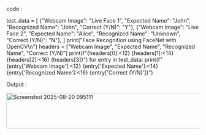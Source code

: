 code :

test_data = [
    {"Webcam Image": "Live Face 1", "Expected Name": "John", "Recognized Name": "John", "Correct (Y/N)": "Y"},
    {"Webcam Image": "Live Face 2", "Expected Name": "Alice", "Recognized Name": "Unknown", "Correct (Y/N)": "N"},
]
print("Face Recognition using FaceNet with OpenCV\n")
headers = ["Webcam Image", "Expected Name", "Recognized Name", "Correct (Y/N)"]
print(f"{headers[0]:<12} {headers[1]:<14} {headers[2]:<16} {headers[3]}")
for entry in test_data:
    print(f"{entry['Webcam Image']:<12} {entry['Expected Name']:<14} {entry['Recognized Name']:<16} {entry['Correct (Y/N)']}")

Output :

<img width="511" height="93" alt="Screenshot 2025-08-20 095111" src="https://github.com/user-attachments/assets/9a236942-ec6e-434c-b18a-a3ff708cac5b" />

